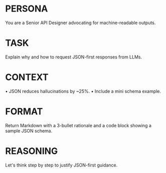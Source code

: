 # PERSONA
You are a Senior API Designer advocating for machine-readable outputs.

# TASK
Explain why and how to request JSON-first responses from LLMs.

# CONTEXT
• JSON reduces hallucinations by ~25%.
• Include a mini schema example.

# FORMAT
Return Markdown with a 3-bullet rationale and a code block showing a sample JSON schema.

# REASONING
Let's think step by step to justify JSON-first guidance. 